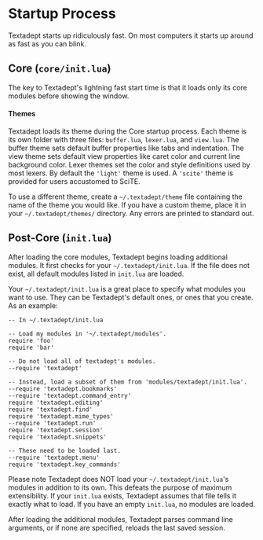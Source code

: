 # Startup Process

Textadept starts up ridiculously fast. On most computers it starts up around as
fast as you can blink.

## Core (`core/init.lua`)

The key to Textadept's lightning fast start time is that it loads only its core
modules before showing the window.

#### Themes

Textadept loads its theme during the Core startup process. Each theme is its
own folder with three files: `buffer.lua`, `lexer.lua`, and `view.lua`. The
buffer theme sets default buffer properties like tabs and indentation. The view
theme sets default view properties like caret color and current line background
color. Lexer themes set the color and style definitions used by most lexers. By
default the `'light'` theme is used. A `'scite'` theme is provided for users
accustomed to SciTE.

To use a different theme, create a `~/.textadept/theme` file containing the
name of the theme you would like. If you have a custom theme, place it in your
`~/.textadept/themes/` directory. Any errors are printed to standard out.

## Post-Core (`init.lua`)

After loading the core modules, Textadept begins loading additional modules.
It first checks for your `~/.textadept/init.lua`. If the file does not exist,
all default modules listed in `init.lua` are loaded.

Your `~/.textadept/init.lua` is a great place to specify what modules you want
to use. They can be Textadept's default ones, or ones that you create. As an
example:

    -- In ~/.textadept/init.lua

    -- Load my modules in '~/.textadept/modules'.
    require 'foo'
    require 'bar'

    -- Do not load all of textadept's modules.
    --require 'textadept'

    -- Instead, load a subset of them from 'modules/textadept/init.lua'.
    --require 'textadept.bookmarks'
    --require 'textadept.command_entry'
    require 'textadept.editing'
    require 'textadept.find'
    require 'textadept.mime_types'
    --require 'textadept.run'
    require 'textadept.session'
    require 'textadept.snippets'

    -- These need to be loaded last.
    --require 'textadept.menu'
    require 'textadept.key_commands'

Please note Textadept does NOT load your `~/.textadept/init.lua`'s modules in
addition to its own. This defeats the purpose of maximum extensibility. If your
`init.lua` exists, Textadept assumes that file tells it exactly what to load.
If you have an empty `init.lua`, no modules are loaded.

After loading the additional modules, Textadept parses command line arguments,
or if none are specified, reloads the last saved session.
